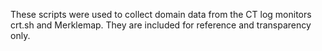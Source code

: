 These scripts were used to collect domain data from the CT log monitors crt.sh and Merklemap. They are included for reference and transparency only.